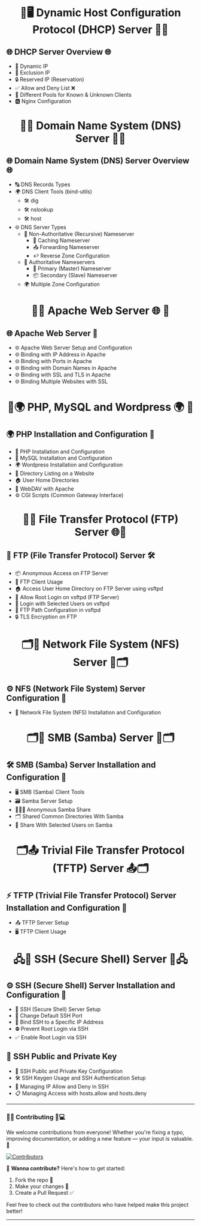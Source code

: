 <h1 align="center"> 🐧🖥️ Dynamic Host Configuration Protocol (DHCP) Server 📶📡</h1>

## 🌐 DHCP Server Overview 🌐
- 📡 Dynamic IP
- 🚫 Exclusion IP
- 🔒 Reserved IP (Reservation)
- ✅ Allow and Deny List ❌
- 🔄 Different Pools for Known & Unknown Clients
- 🅽 Nginx Configuration

<h1 align="center"> 🐧🌐 Domain Name System (DNS) Server 📡📶</h1> 

## 🌐  Domain Name System (DNS) Server Overview 🌐
- 🔠 DNS Records Types
- 🌍 DNS Client Tools (bind-utils)
  - 🛠️ dig
  - 🛠️ nslookup
  - 🛠️ host
- 🌐 DNS Server Types
  - 🔄 Non-Authoritative (Recursive) Nameserver
    - 🏪 Caching Nameserver 
    - 📤 Forwarding Nameserver 
    - ↩️ Reverse Zone Configuration 
  - 🔐 Authoritative Nameservers 
    - 👑 Primary (Master) Nameserver 
    - 📦 Secondary (Slave) Nameserver
  - 🌍 Multiple Zone Configuration
    

<h1 align="center"> 🐧🌐 Apache Web Server 🌐 🐧</h1> 

## 🌐 Apache Web Server 🐧
- 🌐 Apache Web Server Setup and Configuration
- 🌐 Binding with IP Address in Apache
- 🌐 Binding with Ports in Apache
- 🌐 Binding with Domain Names in Apache
- 🌐 Binding with SSL and TLS in Apache
- 🌐 Binding Multiple Websites with SSL

<h1 align="center"> 🐧🌍 PHP, MySQL and Wordpress 🌍 🐧</h1> 

## 🌍 PHP Installation and Configuration 🐧
- 🐘 PHP Installation and Configuration
- 📝 MySQL Installation and Configuration
- 🌍 Wordpress Installation and Configuration
- 📂 Directory Listing on a Website
- 🏠 User Home Directories
- 🔗 WebDAV with Apache
- ⚙️ CGI Scripts (Common Gateway Interface)

<h1 align="center"> 📁🌐 File Transfer Protocol (FTP) Server 🌐📁</h1> 

## 🚀 FTP (File Transfer Protocol) Server 🛠️
- 📦 Anonymous Access on FTP Server
- 🔐 FTP Client Usage
- 🏠 Access User Home Directory on FTP Server using vsftpd
- 👑 Allow Root Login on vsftpd (FTP Server)
- 👥 Login with Selected Users on vsftpd
- 📁 FTP Path Configuration in vsftpd
- 🔒 TLS Encryption on FTP

<h1 align="center">🗂️📡 Network File System (NFS) Server 📡🗂️</h1> 

## ⚙️ NFS (Network File System) Server Configuration 📂

- 🔧 Network File System (NFS) Installation and Configuration


<h1 align="center">🗂️🧰 SMB (Samba) Server 🧰🗂️</h1> 

## 🛠️ SMB (Samba) Server Installation and Configuration 📁

- 🖥️ SMB (Samba) Client Tools  
- 🗃️ Samba Server Setup  
- 🧑‍🤝‍🧑 Anonymous Samba Share  
- 🗂️ Shared Common Directories With Samba  
- 🔐 Share With Selected Users on Samba  


<h1 align="center">🗂️📤 Trivial File Transfer Protocol (TFTP) Server 📤🗂️</h1> 

## ⚡ TFTP (Trivial File Transfer Protocol) Server Installation and Configuration 🧪

- 📤 TFTP Server Setup  
- 🖥️ TFTP Client Usage

<h1 align="center">🖧🔐 SSH (Secure Shell) Server 🔐🖧</h1> 

## ⚙️ SSH (Secure Shell) Server Installation and Configuration 🧪

- 🚀 SSH (Secure Shell) Server Setup
- 🔄 Change Default SSH Port
- 📍 Bind SSH to a Specific IP Address
- ⛔ Prevent Root Login via SSH
- ✅ Enable Root Login via SSH

## 🔐 SSH Public and Private Key

- 📁 SSH Public and Private Key Configuration
- 🛠️ SSH Keygen Usage and SSH Authentication Setup
- 🚫 Managing IP Allow and Deny in SSH
- 📋 Managing Access with hosts.allow and hosts.deny

---


### 🚀💥 Contributing 🤝💻

We welcome contributions from everyone! Whether you're fixing a typo, improving documentation, or adding a new feature — your input is valuable. 🙌

[![Contributors](https://contrib.rocks/image?repo=InfoSecWarrior/Linux-Servers)](https://github.com/InfoSecWarrior/Linux-Servers/graphs/contributors)

🚀 **Wanna contribute?** Here's how to get started:
1. Fork the repo 🍴
2. Make your changes 🔧
3. Create a Pull Request ✅

Feel free to check out the contributors who have helped make this project better!

---

